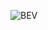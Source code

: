 ![BEV](https://user-images.githubusercontent.com/94290021/143832878-804e4473-69c9-4ce2-a276-adb3e2be0322.png)
